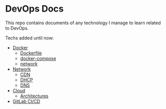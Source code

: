 # DevOps Docs
This repo contains documents of any technology I manage to learn related to DevOps.

Techs added until now:
- [Docker](https://github.com/rezapazan/DevOpsDocs/tree/main/Docker)
  - [Dockerfile](https://github.com/rezapazan/DevOpsDocs/blob/main/Docker/dockerfile.md)
  - [docker-compose](https://github.com/rezapazan/DevOpsDocs/blob/main/Docker/docker-compose.md)
  - [network](https://github.com/rezapazan/DevOpsDocs/blob/main/Docker/network.md)
- [Network](https://github.com/rezapazan/DevOpsDocs/tree/main/Network)
  - [CDN](https://github.com/rezapazan/DevOpsDocs/blob/main/Network/CDN.md)
  - [DHCP](https://github.com/rezapazan/DevOpsDocs/blob/main/Network/DHCP.md)
  - [DNS](https://github.com/rezapazan/DevOpsDocs/blob/main/Network/DNS.md)
- [Cloud](https://github.com/rezapazan/DevOpsDocs/tree/main/Cloud)
  - [Architectures](https://github.com/rezapazan/DevOpsDocs/blob/main/Cloud/Architecture.md)
- [GitLab CI/CD](https://github.com/rezapazan/DevOpsDocs/blob/main/CICD.md)
